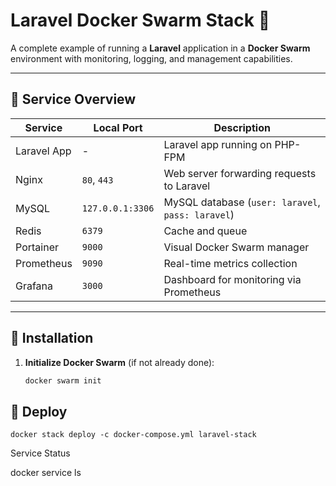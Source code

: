 # Laravel Docker Swarm Stack 🚀

A complete example of running a **Laravel** application in a **Docker Swarm** environment with monitoring, logging, and management capabilities.

---

## 🧱 Service Overview

| Service     | Local Port        | Description                                |
|-------------|-------------------|--------------------------------------------|
| Laravel App | -                 | Laravel app running on PHP-FPM             |
| Nginx       | `80`, `443`       | Web server forwarding requests to Laravel  |
| MySQL       | `127.0.0.1:3306`  | MySQL database (`user: laravel`, `pass: laravel`) |
| Redis       | `6379`            | Cache and queue                            |
| Portainer   | `9000`            | Visual Docker Swarm manager                |
| Prometheus  | `9090`            | Real-time metrics collection               |
| Grafana     | `3000`            | Dashboard for monitoring via Prometheus    |

---

## 🔧 Installation

1. **Initialize Docker Swarm** (if not already done):
   ```bash
   docker swarm init

## 🔧 Deploy
    
    docker stack deploy -c docker-compose.yml laravel-stack

Service Status

docker service ls



